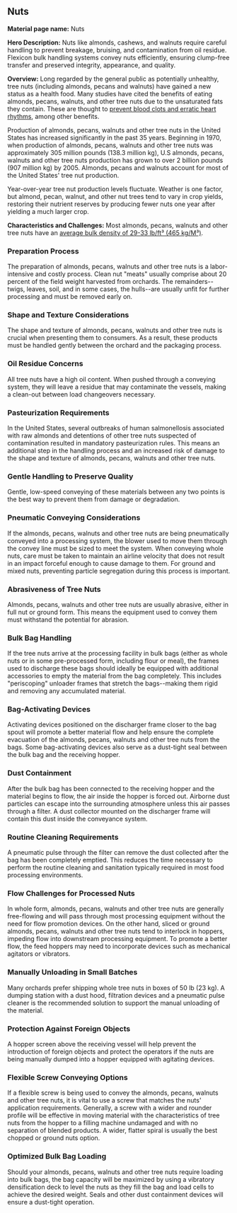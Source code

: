 ## Nuts

**Material page name:** Nuts

**Hero Description:** Nuts like almonds, cashews, and walnuts require careful handling to prevent breakage, bruising, and contamination from oil residue. Flexicon bulk handling systems convey nuts efficiently, ensuring clump-free transfer and preserved integrity, appearance, and quality.

**Overview:** Long regarded by the general public as potentially unhealthy, tree nuts (including almonds, pecans and walnuts) have gained a new status as a health food. Many studies have cited the benefits of eating almonds, pecans, walnuts, and other tree nuts due to the unsaturated fats they contain. These are thought to [prevent blood clots and erratic heart rhythms](https://nutritionsource.hsph.harvard.edu/nuts-for-the-heart/), among other benefits.

Production of almonds, pecans, walnuts and other tree nuts in the United States has increased significantly in the past 35 years. Beginning in 1970, when production of almonds, pecans, walnuts and other tree nuts was approximately 305 million pounds (138.3 million kg), U.S almonds, pecans, walnuts and other tree nuts production has grown to over 2 billion pounds (907 million kg) by 2005. Almonds, pecans and walnuts account for most of the United States' tree nut production.

Year-over-year tree nut production levels fluctuate. Weather is one factor, but almond, pecan, walnut, and other nut trees tend to vary in crop yields, restoring their nutrient reserves by producing fewer nuts one year after yielding a much larger crop.

**Characteristics and Challenges:** Most almonds, pecans, walnuts and other tree nuts have an [average bulk density of 29-33 lb/ft³ (465 kg/M³)](https://www.anval.net/Downloads/Bulk%20Density%20Chart.pdf).

### Preparation Process

The preparation of almonds, pecans, walnuts and other tree nuts is a labor-intensive and costly process. Clean nut "meats" usually comprise about 20 percent of the field weight harvested from orchards. The remainders--twigs, leaves, soil, and in some cases, the hulls--are usually unfit for further processing and must be removed early on.

### Shape and Texture Considerations

The shape and texture of almonds, pecans, walnuts and other tree nuts is crucial when presenting them to consumers. As a result, these products must be handled gently between the orchard and the packaging process.

### Oil Residue Concerns

All tree nuts have a high oil content. When pushed through a conveying system, they will leave a residue that may contaminate the vessels, making a clean-out between load changeovers necessary.

### Pasteurization Requirements

In the United States, several outbreaks of human salmonellosis associated with raw almonds and detentions of other tree nuts suspected of contamination resulted in mandatory pasteurization rules. This means an additional step in the handling process and an increased risk of damage to the shape and texture of almonds, pecans, walnuts and other tree nuts.

### Gentle Handling to Preserve Quality

Gentle, low-speed conveying of these materials between any two points is the best way to prevent them from damage or degradation.

### Pneumatic Conveying Considerations

If the almonds, pecans, walnuts and other tree nuts are being pneumatically conveyed into a processing system, the blower used to move them through the convey line must be sized to meet the system. When conveying whole nuts, care must be taken to maintain an airline velocity that does not result in an impact forceful enough to cause damage to them. For ground and mixed nuts, preventing particle segregation during this process is important.

### Abrasiveness of Tree Nuts

Almonds, pecans, walnuts and other tree nuts are usually abrasive, either in full nut or ground form. This means the equipment used to convey them must withstand the potential for abrasion.

### Bulk Bag Handling

If the tree nuts arrive at the processing facility in bulk bags (either as whole nuts or in some pre-processed form, including flour or meal), the frames used to discharge these bags should ideally be equipped with additional accessories to empty the material from the bag completely. This includes "periscoping" unloader frames that stretch the bags--making them rigid and removing any accumulated material.

### Bag-Activating Devices

Activating devices positioned on the discharger frame closer to the bag spout will promote a better material flow and help ensure the complete evacuation of the almonds, pecans, walnuts and other tree nuts from the bags. Some bag-activating devices also serve as a dust-tight seal between the bulk bag and the receiving hopper.

### Dust Containment

After the bulk bag has been connected to the receiving hopper and the material begins to flow, the air inside the hopper is forced out. Airborne dust particles can escape into the surrounding atmosphere unless this air passes through a filter. A dust collector mounted on the discharger frame will contain this dust inside the conveyance system.

### Routine Cleaning Requirements

A pneumatic pulse through the filter can remove the dust collected after the bag has been completely emptied. This reduces the time necessary to perform the routine cleaning and sanitation typically required in most food processing environments.

### Flow Challenges for Processed Nuts

In whole form, almonds, pecans, walnuts and other tree nuts are generally free-flowing and will pass through most processing equipment without the need for flow promotion devices. On the other hand, sliced or ground almonds, pecans, walnuts and other tree nuts tend to interlock in hoppers, impeding flow into downstream processing equipment. To promote a better flow, the feed hoppers may need to incorporate devices such as mechanical agitators or vibrators.

### Manually Unloading in Small Batches

Many orchards prefer shipping whole tree nuts in boxes of 50 lb (23 kg). A dumping station with a dust hood, filtration devices and a pneumatic pulse cleaner is the recommended solution to support the manual unloading of the material.

### Protection Against Foreign Objects

A hopper screen above the receiving vessel will help prevent the introduction of foreign objects and protect the operators if the nuts are being manually dumped into a hopper equipped with agitating devices.

### Flexible Screw Conveying Options

If a flexible screw is being used to convey the almonds, pecans, walnuts and other tree nuts, it is vital to use a screw that matches the nuts' application requirements. Generally, a screw with a wider and rounder profile will be effective in moving material with the characteristics of tree nuts from the hopper to a filling machine undamaged and with no separation of blended products. A wider, flatter spiral is usually the best chopped or ground nuts option.

### Optimized Bulk Bag Loading

Should your almonds, pecans, walnuts and other tree nuts require loading into bulk bags, the bag capacity will be maximized by using a vibratory densification deck to level the nuts as they fill the bag and load cells to achieve the desired weight. Seals and other dust containment devices will ensure a dust-tight operation.
